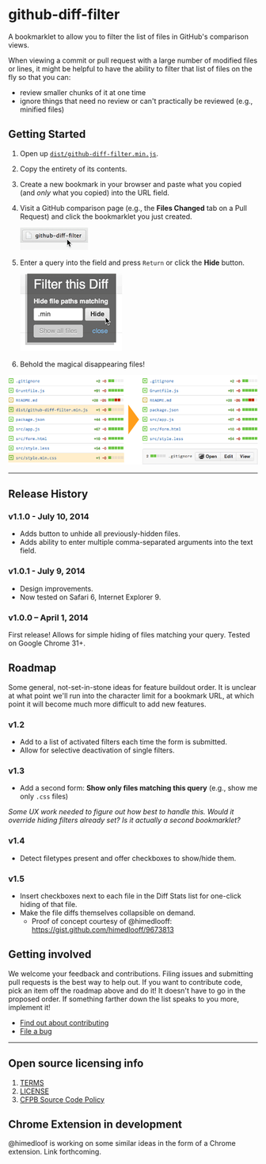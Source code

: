# github-diff-filter

A bookmarklet to allow you to filter the list of files in GitHub's comparison views.

When viewing a commit or pull request with a large number of modified files or lines,
it might be helpful to have the ability to filter that list of files on the fly so that you can:
- review smaller chunks of it at one time
- ignore things that need no review or can't practically be reviewed (e.g., minified files)


## Getting Started

1. Open up
   [`dist/github-diff-filter.min.js`](https://github.com/Scotchester/github-diff-filter/blob/master/dist/github-diff-filter.min.js).
2. Copy the entirety of its contents.
3. Create a new bookmark in your browser and paste what you copied
   (and _only_ what you copied) into the URL field.
4. Visit a GitHub comparison page (e.g., the **Files Changed** tab on a Pull Request)
   and click the bookmarklet you just created.

   ![](screenshot-01.png)
5. Enter a query into the field and press `Return` or click the **Hide** button.

   ![](screenshot-02.png)
6. Behold the magical disappearing files!

![](screenshot-03.png)


---


## Release History

### v1.1.0 - July 10, 2014

- Adds button to unhide all previously-hidden files.
- Adds ability to enter multiple comma-separated arguments into the text field.

### v1.0.1 - July 9, 2014

- Design improvements.
- Now tested on Safari 6, Internet Explorer 9.

### v1.0.0 – April 1, 2014

First release! Allows for simple hiding of files matching your query.
Tested on Google Chrome 31+.


## Roadmap

Some general, not-set-in-stone ideas for feature buildout order.
It is unclear at what point we'll run into the character limit for a bookmark URL,
at which point it will become much more difficult to add new features.

### v1.2

- Add to a list of activated filters each time the form is submitted.
- Allow for selective deactivation of single filters.

### v1.3

- Add a second form: **Show only files matching this query**
  (e.g., show me only `.css` files)

_Some UX work needed to figure out how best to handle this.
Would it override hiding filters already set?
Is it actually a second bookmarklet?_

### v1.4

- Detect filetypes present and offer checkboxes to show/hide them.

### v1.5

- Insert checkboxes next to each file in the Diff Stats list for one-click hiding of that file.
- Make the file diffs themselves collapsible on demand.
  - Proof of concept courtesy of @himedlooff: <https://gist.github.com/himedlooff/9673813>


## Getting involved

We welcome your feedback and contributions.
Filing issues and submitting pull requests is the best way to help out.
If you want to contribute code, pick an item off the roadmap above and do it!
It doesn't have to go in the proposed order.
If something farther down the list speaks to you more, implement it!

- [Find out about contributing](CONTRIBUTING.md)
- [File a bug](https://github.com/cfpb/github-diff-filter/issues/new?body=%23%23%20URL%0D%0D%0D%23%23%20Actual%20Behavior%0D%0D%0D%23%23%20Expected%20Behavior%0D%0D%0D%23%23%20Steps%20to%20Reproduce%0D%0D%0D%23%23%20Screenshot&labels=bug)


---


## Open source licensing info

1. [TERMS](TERMS.md)
2. [LICENSE](LICENSE)
3. [CFPB Source Code Policy](https://github.com/cfpb/source-code-policy/)


## Chrome Extension in development

@himedloof is working on some similar ideas in the form of a Chrome extension.
Link forthcoming.
